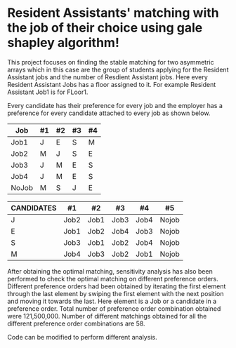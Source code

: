 # Resident Assistants' matching with the job of their choice using gale shapley algorithm!
This project focuses on finding the stable matching for two asymmetric arrays which in this case are the group of students 
applying for the Resident Assistant jobs and the number of Resdient Assistant jobs. Here every Resident Assistant Jobs has 
a floor assigned to it. For example Resident Assistant Job1 is for FLoor1.

Every candidate has their preference for every job and the employer has a preference for every candidate attached to every job as shown 
below.

Job | #1 | #2 | #3 | #4 | 
--- | --- | --- | --- |--- |
Job1 | J | E | S | M | 
Job2 | M | J | S | E | 
Job3 | J | M | E | S | 
Job4 | J | M | E | S | 
NoJob | M | S | J | E | 

CANDIDATES | #1 | #2 | #3 | #4 | #5|
--- | --- | --- | --- |--- |--- |
J | Job2 | Job1 | Job3 | Job4 | Nojob
E | Job1 | Job2| Job4 | Job3 | Nojob
S | Job3| Job1 | Job2 | Job4 | Nojob
M | Job4 | Job3 | Job2 | Job1 | Nojob

After obtaining the optimal matching, sensitivity analysis has also been performed to check the optimal matching on different preference orders. Different preference orders had been obtained by iterating the first element through the last element by swiping the first element with the next position and moving it towards the last. Here element is a Job or a candidate in a preference order. Total number of preference order combination obtained were 121,500,000. Number of different matchings obtained for all the different preference order combinations are 58.

Code can be modified to perform different analysis.
